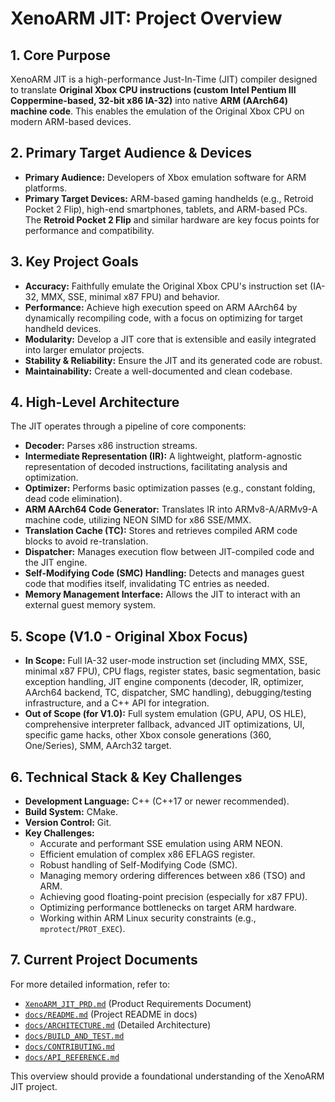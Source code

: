# XenoARM JIT: Project Overview

## 1. Core Purpose

XenoARM JIT is a high-performance Just-In-Time (JIT) compiler designed to translate **Original Xbox CPU instructions (custom Intel Pentium III Coppermine-based, 32-bit x86 IA-32)** into native **ARM (AArch64) machine code**. This enables the emulation of the Original Xbox CPU on modern ARM-based devices.

## 2. Primary Target Audience & Devices

*   **Primary Audience:** Developers of Xbox emulation software for ARM platforms.
*   **Primary Target Devices:** ARM-based gaming handhelds (e.g., Retroid Pocket 2 Flip), high-end smartphones, tablets, and ARM-based PCs. The **Retroid Pocket 2 Flip** and similar hardware are key focus points for performance and compatibility.

## 3. Key Project Goals

*   **Accuracy:** Faithfully emulate the Original Xbox CPU's instruction set (IA-32, MMX, SSE, minimal x87 FPU) and behavior.
*   **Performance:** Achieve high execution speed on ARM AArch64 by dynamically recompiling code, with a focus on optimizing for target handheld devices.
*   **Modularity:** Develop a JIT core that is extensible and easily integrated into larger emulator projects.
*   **Stability & Reliability:** Ensure the JIT and its generated code are robust.
*   **Maintainability:** Create a well-documented and clean codebase.

## 4. High-Level Architecture

The JIT operates through a pipeline of core components:

*   **Decoder:** Parses x86 instruction streams.
*   **Intermediate Representation (IR):** A lightweight, platform-agnostic representation of decoded instructions, facilitating analysis and optimization.
*   **Optimizer:** Performs basic optimization passes (e.g., constant folding, dead code elimination).
*   **ARM AArch64 Code Generator:** Translates IR into ARMv8-A/ARMv9-A machine code, utilizing NEON SIMD for x86 SSE/MMX.
*   **Translation Cache (TC):** Stores and retrieves compiled ARM code blocks to avoid re-translation.
*   **Dispatcher:** Manages execution flow between JIT-compiled code and the JIT engine.
*   **Self-Modifying Code (SMC) Handling:** Detects and manages guest code that modifies itself, invalidating TC entries as needed.
*   **Memory Management Interface:** Allows the JIT to interact with an external guest memory system.

## 5. Scope (V1.0 - Original Xbox Focus)

*   **In Scope:** Full IA-32 user-mode instruction set (including MMX, SSE, minimal x87 FPU), CPU flags, register states, basic segmentation, basic exception handling, JIT engine components (decoder, IR, optimizer, AArch64 backend, TC, dispatcher, SMC handling), debugging/testing infrastructure, and a C++ API for integration.
*   **Out of Scope (for V1.0):** Full system emulation (GPU, APU, OS HLE), comprehensive interpreter fallback, advanced JIT optimizations, UI, specific game hacks, other Xbox console generations (360, One/Series), SMM, AArch32 target.

## 6. Technical Stack & Key Challenges

*   **Development Language:** C++ (C++17 or newer recommended).
*   **Build System:** CMake.
*   **Version Control:** Git.
*   **Key Challenges:**
    *   Accurate and performant SSE emulation using ARM NEON.
    *   Efficient emulation of complex x86 EFLAGS register.
    *   Robust handling of Self-Modifying Code (SMC).
    *   Managing memory ordering differences between x86 (TSO) and ARM.
    *   Achieving good floating-point precision (especially for x87 FPU).
    *   Optimizing performance bottlenecks on target ARM hardware.
    *   Working within ARM Linux security constraints (e.g., `mprotect`/`PROT_EXEC`).

## 7. Current Project Documents

For more detailed information, refer to:

*   [`XenoARM_JIT_PRD.md`](../XenoARM_JIT_PRD.md:1) (Product Requirements Document)
*   [`docs/README.md`](README.md:1) (Project README in docs)
*   [`docs/ARCHITECTURE.md`](ARCHITECTURE.md:1) (Detailed Architecture)
*   [`docs/BUILD_AND_TEST.md`](BUILD_AND_TEST.md:1)
*   [`docs/CONTRIBUTING.md`](CONTRIBUTING.md:1)
*   [`docs/API_REFERENCE.md`](API_REFERENCE.md:1)

This overview should provide a foundational understanding of the XenoARM JIT project.